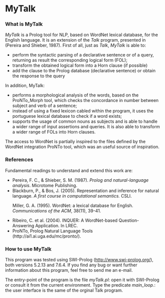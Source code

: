 # MyTalk

### What is MyTalk

<i>MyTalk</i> is a Prolog tool for NLP, based on WordNet lexical database, for the English language. It is an extension of the <i>Talk</i> program, presented in (Pereira and Shieber, 1987). First of all, just as <i>Talk</i>, <i>MyTalk</i> is able to:
<ul>
  <li>perform the syntactic parsing of a declarative sentence or of a query, returning as result the corresponding logical form (FOL);</li>
  <li>transform the obtained logical form into a Horn clause (if possible)</li>
  <li>add the clause to the Prolog database (declarative sentence) or obtain the response to the query</li>
</ul>

In addition, MyTalk:
 <ul>
  <li>performs a morphological analysis of the words, based on the ProNTo_Morph tool, which checks the concordance in number between subject and verb of a sentence;</li>
  <li>instead of using a fixed lexicon cabled within the program, it uses the portuguese lexical database to check if a word exists;</li>
  <li>supports the usage of common nouns as subjects and is able to handle a wider range of input assertions and queries. It is also able to transform a wider range of FOLs into Horn clauses.

</ul>

The access to WordNet is partially inspired to the files defined by the WordNet integration ProNTo tool, which was an useful source of inspiration.

### References

Fundamental readings to understand and extend this work are:
<ul>
<li>Pereira, F. C., & Shieber, S. M. (1987). <i>Prolog and natural-language analysis</i>. Microtome Publishing.</li>

<li>Blackburn, P., & Bos, J. (2005). Representation and inference for natural language. <i>A first course in computational semantics.</i> CSLI.</li>

<ldi>Miller, G. A. (1995). WordNet: a lexical database for English. <i>Communications of the ACM</i>, 38(11), 39-41.</li>

<li>Ribeiro, C. et al. (2004). INQUER: A WordNet-based Question-Answering Application. In LREC.</li>

<li>ProNTo, Prolog Natural Language Tools (http://ai1.ai.uga.edu/mc/pronto/).</li>
</ul>
 
### How to use MyTalk

This program was tested using SWI-Prolog (http://www.swi-prolog.org/), both versions 5.2.13 and 7.6.4. If you find any bug or want further information about this program, feel free to send me an e-mail.

The entry-point of the program is the file <i>myTalk.pl</i>: open it with SWI-Prolog or consult it from the current environment. Type the predicate <i>main_loop.</i>: the user interface is the same of the orginal Talk program.
